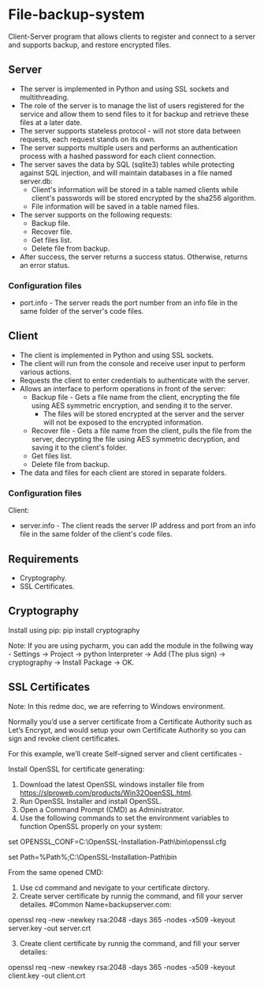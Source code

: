 # File-backup-system
Client-Server program that allows clients to register and connect to a server and supports backup, and restore encrypted files.

## Server
- The server is implemented in Python and using SSL sockets and multithreading.
- The role of the server is to manage the list of users registered for the service and allow them to send files to it for backup and retrieve these files at a later date.
- The server supports stateless protocol - will not store data between requests, each request stands on its own.
- The server supports multiple users and performs an authentication process with a hashed password for each client connection.
- The server saves the data by SQL (sqlite3) tables while protecting against SQL injection, and will maintain databases in a file named server.db:
  - Client's information will be stored in a table named clients while client's passwords will be stored encrypted by the sha256 algorithm.
  - File information will be saved in a table named files.
- The server supports on the following requests:
  - Backup file.
  - Recover file.
  - Get files list.
  - Delete file from backup.
- After success, the server returns a success status. Otherwise, returns an error status.

### Configuration files
- port.info - The server reads the port number from an info file in the same folder of the server's code files.


## Client
- The client is implemented in Python and using SSL sockets.
- The client will run from the console and receive user input to perform various actions.
- Requests the client to enter credentials to authenticate with the server.
- Allows an interface to perform operations in front of the server:
  - Backup file - Gets a file name from the client, encrypting the file using AES symmetric encryption, and sending it to the server. 
    - The files will be stored encrypted at the server and the server will not be exposed to the encrypted information.
  - Recover file - Gets a file name from the client, pulls the file from the server, decrypting the file using AES symmetric decryption, and saving it to the client's folder.
  - Get files list.
  - Delete file from backup.
- The data and files for each client are stored in separate folders.

### Configuration files
Client:
- server.info - The client reads the server IP address and port from an info file in the same folder of the client's code files.

## Requirements
- Cryptography.
- SSL Certificates.

## Cryptography
Install using pip:
pip install cryptography

Note: If you are using pycharm, you can add the module in the follwing way - 
Settings -> Project -> python Interpreter -> Add (The plus sign) -> cryptography -> Install Package -> OK.

## SSL Certificates
Note: In this redme doc, we are referring to Windows environment.

Normally you’d use a server certificate from a Certificate Authority such as Let’s Encrypt, and would setup your own Certificate Authority so you can sign and revoke client certificates.

For this example, we’ll create Self-signed server and client certificates - 

Install OpenSSL for certificate generating:
1) Download the latest OpenSSL windows installer file from https://slproweb.com/products/Win32OpenSSL.html.
2) Run OpenSSL Installer and install OpenSSL.
3) Open a Command Prompt (CMD) as Administrator.
4) Use the following commands to set the environment variables to function OpenSSL properly on your system:

set OPENSSL_CONF=C:\OpenSSL-Installation-Path\bin\openssl.cfg

set Path=%Path%;C:\OpenSSL-Installation-Path\bin

From the same opened CMD:
1) Use cd command and nevigate to your certificate dirctory.
2) Create server certificate by runnig the command, and fill your server detailes. #Common Name=backupserver.com:

openssl req -new -newkey rsa:2048 -days 365 -nodes -x509 -keyout server.key -out server.crt

3) Create client certificate by runnig the command, and fill your server detailes:

openssl req -new -newkey rsa:2048 -days 365 -nodes -x509 -keyout client.key -out client.crt



